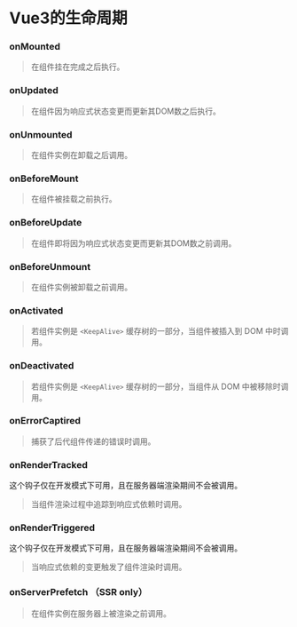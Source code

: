 # Vue3的生命周期

### onMounted

> 在组件挂在完成之后执行。

### onUpdated

> 在组件因为响应式状态变更而更新其DOM数之后执行。

### onUnmounted

> 在组件实例在卸载之后调用。

### onBeforeMount

> 在组件被挂载之前执行。

### onBeforeUpdate

> 在组件即将因为响应式状态变更而更新其DOM数之前调用。

### onBeforeUnmount

> 在组件实例被卸载之前调用。

### onActivated

> 若组件实例是 ```<KeepAlive>``` 缓存树的一部分，当组件被插入到 DOM 中时调用。

### onDeactivated

> 若组件实例是 ```<KeepAlive>``` 缓存树的一部分，当组件从 DOM 中被移除时调用。

### onErrorCaptired

> 捕获了后代组件传递的错误时调用。

### onRenderTracked

这个钩子仅在开发模式下可用，且在服务器端渲染期间不会被调用。

> 当组件渲染过程中追踪到响应式依赖时调用。

### onRenderTriggered

这个钩子仅在开发模式下可用，且在服务器端渲染期间不会被调用。

> 当响应式依赖的变更触发了组件渲染时调用。

### onServerPrefetch （SSR only）

> 在组件实例在服务器上被渲染之前调用。
